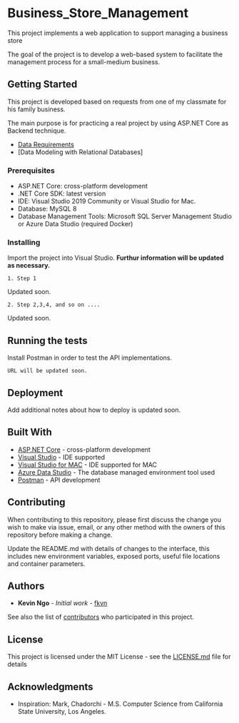 # Business_Store_Management
 
 This project implements a web application to support managing a business store
 
 The goal of the project is to develop a web-based system to facilitate the management process for a small-medium business.
 
 ## Getting Started
 
 This project is developed based on requests from one of my classmate for his family business. 
 
 The main purpose is for practicing a real project by using ASP.NET Core as Backend technique.
 
 * [Data Requirements](/DataRequirements.md)
 * [Data Modeling with Relational Databases]
 
 ### Prerequisites
 
 * ASP.NET Core: cross-platform development
 * .NET Core SDK: latest version 
 * IDE: Visual Studio 2019 Community or Visual Studio for Mac.
 * Database: MySQL 8 
 * Database Management Tools: Microsoft SQL Server Management Studio or Azure Data Studio (required Docker)
 
 ### Installing
 
 Import the project into Visual Studio.  **Furthur information will be updated as necessary.**
 
 ```
 1. Step 1
 ```
 Updated soon.
 
 ```
 2. Step 2,3,4, and so on ....
 ```
 Updated soon.
 
 ## Running the tests
 
 Install Postman in order to test the API implementations.
 
 ``` URL will be updated soon. ```
 
 ## Deployment
 
 Add additional notes about how to deploy is updated soon.
 
 ## Built With
 
 * [ASP.NET Core](https://docs.microsoft.com/en-us/aspnet/core/?view=aspnetcore-3.0) - cross-platform development
 * [Visual Studio](https://visualstudio.microsoft.com) - IDE supported
 * [Visual Studio for MAC](https://visualstudio.microsoft.com/vs/mac/) - IDE supported for MAC
 * [Azure Data Studio](https://visualstudio.microsoft.com/vs/mac/) - The database managed environment tool used
 * [Postman](https://www.getpostman.com) - API development
 
 ## Contributing
 
 When contributing to this repository, please first discuss the change you wish to make via issue, email, or any other method with the owners of this repository before making a change.
 
 Update the README.md with details of changes to the interface, this includes new environment variables, exposed ports, useful file locations and container parameters.
 
 
 ## Authors
 
 * **Kevin Ngo** - *Initial work* - [fkvn](https://github.com/fkvn)
 
 See also the list of [contributors](https://github.com/fkvn/Hiring_process/graphs/contributors) who participated in this project.
 
 ## License
 
 This project is licensed under the MIT License - see the [LICENSE.md](https://github.com/fkvn/Hiring_process/blob/master/LICENSE) file for details
 
 ## Acknowledgments
 
 * Inspiration: Mark, Chadorchi - M.S. Computer Science from California State University, Los Angeles. 
 
 
 
 
 

